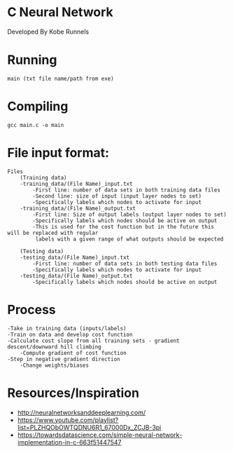 # C Neural Network

Developed By Kobe Runnels

# Running
	main (txt file name/path from exe)
	
# Compiling
	gcc main.c -o main

# File input format:
	Files
		(Training data)
		-training_data/(File Name)_input.txt
			-First line: number of data sets in both training data files 
			-Second line: size of input (input layer nodes to set)
			-Specifically labels which nodes to activate for input 
		-training_data/(File Name)_output.txt
			-First line: Size of output labels (output layer nodes to set)
			-Specifically labels which nodes should be active on output 
			-This is used for the cost function but in the future this will be replaced with regular
			 labels with a given range of what outputs should be expected
		
		(Testing data)
		-testing_data/(File Name)_input.txt
			-First line: number of data sets in both testing data files 
			-Specifically labels which nodes to activate for input 
		-testing_data/(File Name)_output.txt
			-Specifically labels which nodes should be active on output 
		
			 
			 
# Process
	-Take in training data (inputs/labels)
	-Train on data and develop cost function
	-Calculate cost slope from all training sets - gradient descent/downward hill climbing  
		-Compute gradient of cost function 
	-Step in negative gradient direction 
		-Change weights/biases 
				
# Resources/Inspiration
- http://neuralnetworksanddeeplearning.com/
- https://www.youtube.com/playlist?list=PLZHQObOWTQDNU6R1_67000Dx_ZCJB-3pi
- https://towardsdatascience.com/simple-neural-network-implementation-in-c-663f51447547